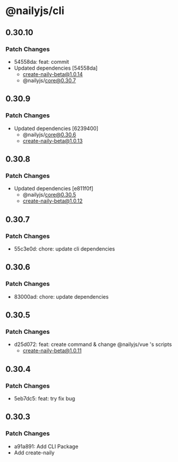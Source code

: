 # @nailyjs/cli

## 0.30.10

### Patch Changes

- 54558da: feat: commit
- Updated dependencies [54558da]
  - create-naily-beta@1.0.14
  - @nailyjs/core@0.30.7

## 0.30.9

### Patch Changes

- Updated dependencies [6239400]
  - @nailyjs/core@0.30.6
  - create-naily-beta@1.0.13

## 0.30.8

### Patch Changes

- Updated dependencies [e811f0f]
  - @nailyjs/core@0.30.5
  - create-naily-beta@1.0.12

## 0.30.7

### Patch Changes

- 55c3e0d: chore: update cli dependencies

## 0.30.6

### Patch Changes

- 83000ad: chore: update dependencies

## 0.30.5

### Patch Changes

- d25d072: feat: create command & change @nailyjs/vue 's scripts
  - create-naily-beta@1.0.11

## 0.30.4

### Patch Changes

- 5eb7dc5: feat: try fix bug

## 0.30.3

### Patch Changes

- a91a891: Add CLI Package
- Add create-naily
